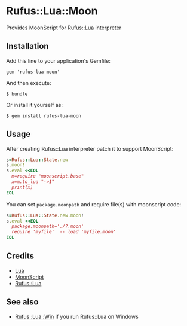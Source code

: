 # Rufus::Lua::Moon

Provides MoonScript for Rufus::Lua interpreter

## Installation

Add this line to your application's Gemfile:

    gem 'rufus-lua-moon'

And then execute:

    $ bundle

Or install it yourself as:

    $ gem install rufus-lua-moon

## Usage

After creating Rufus::Lua interpreter patch it to support MoonScript:

```ruby
s=Rufus::Lua::State.new
s.moon!
s.eval <<EOL
  m=require "moonscript.base"
  x=m.to_lua "->1"
  print(x)
EOL
```
You can set `package.moonpath` and require file(s) with moonscript code:
```ruby
s=Rufus::Lua::State.new.moon!
s.eval <<EOL
  package.moonpath='./?.moon'
  require 'myfile'  -- load 'myfile.moon'
EOL
```

## Credits

  * [Lua](http://www.lua.org/)
  * [MoonScript](http://moonscript.org/)
  * [Rufus::Lua](https://github.com/jmettraux/rufus-lua)

## See also

  * [Rufus::Lua::Win](https://github.com/ukoloff/rufus-lua-win) if you run Rufus::Lua on Windows

